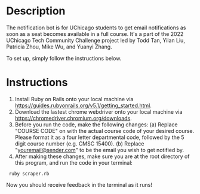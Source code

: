 # Description
The notification bot is for UChicago students to get email notifications as soon as a seat becomes available in a full course. It's a part of the 2022 UChicago Tech Community Challenge project led by Todd Tan, Yilan Liu, Patricia Zhou, Mike Wu, and Yuanyi Zhang.

To set up, simply follow the instructions below.

# Instructions 
1. Install Ruby on Rails onto your local machine via https://guides.rubyonrails.org/v5.1/getting_started.html.
2. Download the lastest chrome webdriver onto your local machine via https://chromedriver.chromium.org/downloads.
3. Before you run the code, make the following changes: (a) Replace "COURSE CODE" on with the actual course code of your desired course. Please format it as a four letter departmental code, followed by the 5 digit course number (e.g. CMSC 15400). (b) Replace "youremail@sender.com" to be the email you wish to get notified by.
4. After making these changes, make sure you are at the root directory of this program, and run the code in your terminal:
```
 ruby scraper.rb
``` 
   Now you should receive feedback in the terminal as it runs!
